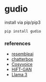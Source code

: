 # gudio
install via pip/pip3
```
pip install gudio
```

### references
- [resembleai](https://huggingface.co/ResembleAI/chatterbox)
- [chatterbox](https://huggingface.co/calcuis/chatterbox-gguf)
- [Cosyvoice](https://github.com/FunAudioLLM/CosyVoice)
- [HiFT-GAN](https://github.com/yl4579/HiFTNet)
- [Llama 3](https://github.com/meta-llama/llama3)
